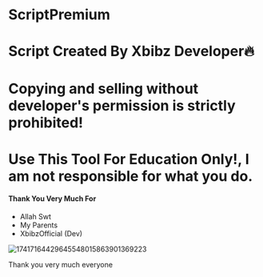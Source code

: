 # ScriptPremium  
# Script Created By Xbibz Developer🔥
# Copying and selling without developer's permission is strictly prohibited!
# Use This Tool For Education Only!, I am not responsible for what you do.


#### Thank You Very Much For ###

- Allah Swt
- My Parents
- XbibzOfficial (Dev)

![17417164429645548015863901369223](https://github.com/user-attachments/assets/51d4d719-33d8-4811-a8b3-cef4efd12286)

Thank you very much everyone 
